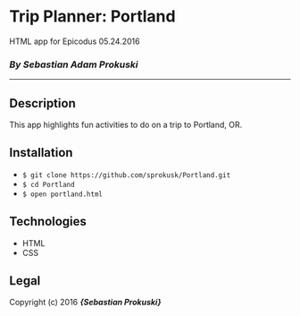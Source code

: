 # Trip Planner: Portland

HTML app for Epicodus 05.24.2016
### _By Sebastian Adam Prokuski_

***

## Description
This app highlights fun activities to do on a trip to Portland, OR.

## Installation

* `$ git clone https://github.com/sprokusk/Portland.git`
* `$ cd Portland`
* `$ open portland.html`

## Technologies
* HTML
* CSS

## Legal
Copyright (c) 2016 **_{Sebastian Prokuski}_**
